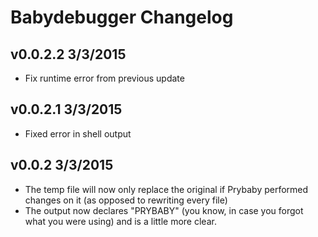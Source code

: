 # Babydebugger Changelog

## v0.0.2.2 3/3/2015
- Fix runtime error from previous update

## v0.0.2.1 3/3/2015
- Fixed error in shell output

## v0.0.2 3/3/2015
- The temp file will now only replace the original if Prybaby performed changes on it (as opposed to rewriting every file)
- The output now declares "PRYBABY" (you know, in case you forgot what you were using) and is a little more clear.

